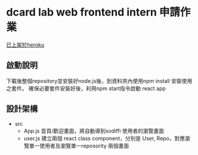
# dcard lab web frontend intern 申請作業
[已上架於heroku](https://dcard-web-frontend-intern-hw.herokuapp.com/)

## 啟動說明
下載後整個repository並安裝好node.js後，到資料夾內使用npm install 安裝使用之套件。
確保必要套件安裝好後，利用npm start指令啟動 react app

## 設計架構
- src
    - App.js
        首頁/歡迎畫面，將自動導到sodiffi 使用者的瀏覽畫面
    - user.js
        建立兩個 react class component，分別是 User, Repo，對應瀏覽單一使用者及瀏覽單一reposority 兩個畫面
        



